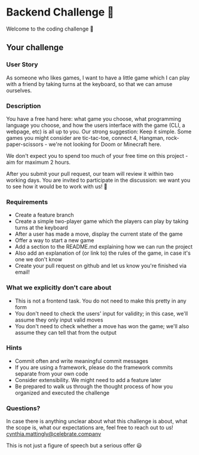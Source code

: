# Backend Challenge :rocket:
Welcome to the coding challenge :wave:

## Your challenge

### User Story
As someone who likes games, I want to have a little game which I can play with a friend by taking turns at the keyboard, so that we can amuse ourselves.

### Description
You have a free hand here: what game you choose, what programming language you choose, and how the users interface with the game (CLI, a webpage, etc) is all up to you. Our strong suggestion: Keep it simple. Some games you might consider are tic-tac-toe, connect 4, Hangman, rock-paper-scissors - we're not looking for Doom or Minecraft here.

We don't expect you to spend too much of your free time on this project - aim for maximum 2 hours.

After you submit your pull request, our team will review it within two working days. You are invited to participate in the discussion: we want you to see how it would be to work with us! :raised_hands:

### Requirements
* Create a feature branch
* Create a simple two-player game which the players can play by taking turns at the keyboard
* After a user has made a move, display the current state of the game
* Offer a way to start a new game
* Add a section to the README.md explaining how we can run the project
* Also add an explanation of (or link to) the rules of the game, in case it's one we don't know
* Create your pull request on github and let us know you're finished via email!

### What we explicitly don't care about
* This is not a frontend task. You do not need to make this pretty in any form
* You don't need to check the users' input for validity; in this case, we'll assume they only input valid moves
* You don't need to check whether a move has won the game; we'll also assume they can tell that from the output

### Hints
* Commit often and write meaningful commit messages
* If you are using a framework, please do the framework commits separate from your own code
* Consider extensibility. We might need to add a feature later
* Be prepared to walk us through the thought process of how you organized and executed the challenge

### Questions?
In case there is anything unclear about what this challenge is about, what the scope is, what our expectations are, feel free to reach out to us! cynthia.mattingly@celebrate.company

This is not just a figure of speech but a serious offer :smiley:
